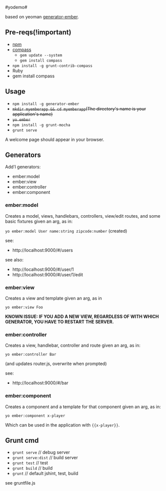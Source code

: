 #yodemo#


based on yeoman [generator-ember](https://github.com/yeoman/generator-ember/ "https://github.com/yeoman/generator-ember/").



## Pre-reqs(!important)

* [npm](http://nodejs.org/)
* [compass](http://compass-style.org/install/)
	* `gem update --system`
	* `gem install compass`
* `npm install -g grunt-contrib-compass`
* Ruby
* gem install compass



## Usage

* `npm install -g generator-ember`
* <del>`mkdir myemberapp && cd myemberapp`(The directory's name is your application's name)</del>
* <del> `yo ember`</del>
* `npm install -g grunt-mocha`
* `grunt serve`

A welcome page should appear in your browser.

## Generators

Add'l generators:

* ember:model
* ember:view
* ember:controller
* ember:component

### ember:model

Creates a model, views, handlebars, controllers, view/edit routes, and some basic fixtures given an arg, as in: 

`yo ember:model User name:string zipcode:number`
(created)

see:

* http://localhost:9000/#/users

see also:

* http://localhost:9000/#/user/1
* http://localhost:9000/#/user/1/edit
 
### ember:view

Creates a view and template given an arg, as in

  `yo ember:view Foo`

__KNOWN ISSUE: IF YOU ADD A NEW VIEW, REGARDLESS OF WITH WHICH GENERATOR, YOU HAVE TO RESTART THE SERVER.__

### ember:controller

Creates a view, handlebar, controller and route given an arg, as in:

  `yo ember:controller Bar`

(and updates router.js, overwrite when prompted)

see:

* http://localhost:9000/#/bar

### ember:component

Creates a component and a template for that component given an arg, as in:

  `yo ember:component x-player`

Which can be used in the application with `{{x-player}}`.



## Grunt cmd


- `grunt serve` // debug server
- `grunt serve:dist` // build server 
- `grunt test` // test
- `grunt build` // build
- `grunt` // default jshint, test, build

 see gruntfile.js





